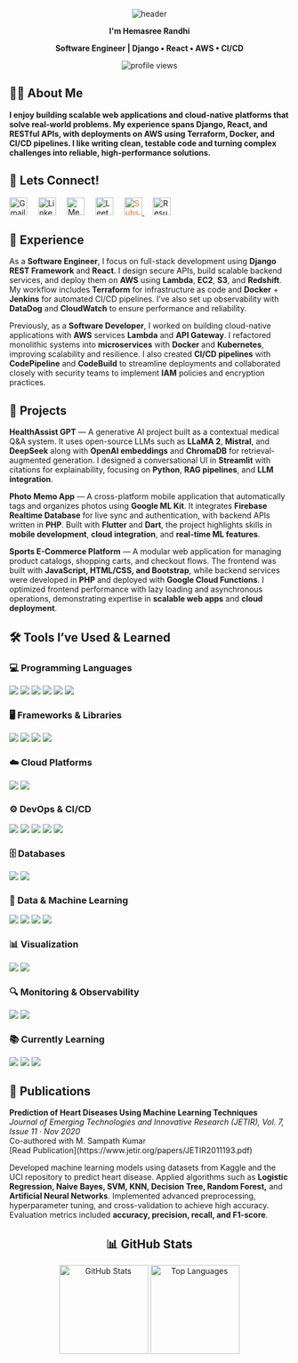 <p align="center">
  <img src="https://capsule-render.vercel.app/api?type=venom&height=150&text=Hi,%20there!&fontSize=40&color=0:8871e5,100:b678c4&stroke=b678c4" alt="header"/>
</p>

<p align="center">
  <b>I'm Hemasree Randhi</b>
</p>

<p align="center">
  <b> Software Engineer | Django • React • AWS • CI/CD</b>
</p>

<p align="center">
  <img src="https://komarev.com/ghpvc/?username=hrandhi-5303&label=Profile%20Visits&color=blue&style=flat" alt="profile views" />
</p>

<h2 align="left">👩‍💻 About Me</h2>
<p align="left">
  <b> I enjoy building scalable web applications and cloud-native platforms that solve real-world problems. My experience spans Django, React, and RESTful APIs, with deployments on AWS using Terraform, Docker, and CI/CD pipelines. I like writing clean, testable code and turning complex challenges into reliable, high-performance solutions.</b>
</p>

<h2 align="left">🤝 Lets Connect!</h2>
<p align="left">
  <!-- Gmail -->
  <a href="mailto:hemasree9767@gmail.com" style="text-decoration:none;border:0;">
    <img src="https://cdn-icons-png.flaticon.com/512/281/281769.png" alt="Gmail" width="32" height="32"/>
  </a>&nbsp;&nbsp;&nbsp;

  <!-- LinkedIn -->
  <a href="https://www.linkedin.com/in/hemasree-randhi-6a4b6a7b" style="text-decoration:none;border:0;">
    <img src="https://cdn-icons-png.flaticon.com/512/174/174857.png" alt="LinkedIn" width="32" height="32"/>
  </a>&nbsp;&nbsp;&nbsp;

  <!-- Medium -->
  <a href="https://medium.com/@randhihemasree" style="text-decoration:none;border:0;">
    <img src="https://cdn-icons-png.flaticon.com/512/5968/5968906.png" alt="Medium" width="32" height="32"/>
  </a>&nbsp;&nbsp;&nbsp;

  <!-- LeetCode -->
  <a href="https://leetcode.com/hemasree_randhi" style="text-decoration:none;border:0;">
    <img src="https://img.icons8.com/external-tal-revivo-color-tal-revivo/96/external-level-up-your-coding-skills-and-quickly-land-a-job-logo-color-tal-revivo.png" alt="LeetCode" width="32" height="32"/>
  </a>&nbsp;&nbsp;&nbsp;

  <!-- Substack -->
  <a href="https://substack.com/@randhihemasree">
    <img src="https://cdn.jsdelivr.net/gh/simple-icons/simple-icons/icons/substack.svg" alt="Substack" width="32" style="color:#FF6719;" />
  </a>&nbsp;&nbsp;&nbsp;

  <!-- Resume -->
  <a href="https://drive.google.com/file/d/1ZAZR-hZWvAUwPYiTE3iVSL7U57kjfOH-/view?usp=sharing" style="text-decoration:none;border:0;">
    <img src="https://cdn-icons-png.flaticon.com/512/3135/3135755.png" alt="Resume" width="32" height="32"/>
  </a>
</p>

<h2 align="left">💼 Experience</h2>

<p align="left">
As a <b>Software Engineer</b>, I focus on full-stack development using <b>Django REST Framework</b> and <b>React</b>. I design secure APIs, build scalable backend services, and deploy them on <b>AWS</b> using <b>Lambda</b>, <b>EC2</b>, <b>S3</b>, and <b>Redshift</b>. My workflow includes <b>Terraform</b> for infrastructure as code and <b>Docker</b> + <b>Jenkins</b> for automated CI/CD pipelines. I’ve also set up observability with <b>DataDog</b> and <b>CloudWatch</b> to ensure performance and reliability.
</p>

<p align="left">
Previously, as a <b>Software Developer</b>, I worked on building cloud-native applications with <b>AWS</b> services <b>Lambda</b> and <b>API Gateway</b>. I refactored monolithic systems into <b>microservices</b> with <b>Docker</b> and <b>Kubernetes</b>, improving scalability and resilience. I also created <b>CI/CD pipelines</b> with <b>CodePipeline</b> and <b>CodeBuild</b> to streamline deployments and collaborated closely with security teams to implement <b>IAM</b> policies and encryption practices.
</p>

<h2 align="left">🚀 Projects</h2>

<p align="left">
<b>HealthAssist GPT</b> — A generative AI project built as a contextual medical Q&A system. It uses open-source LLMs such as <b>LLaMA 2</b>, <b>Mistral</b>, and <b>DeepSeek</b> along with <b>OpenAI embeddings</b> and <b>ChromaDB</b> for retrieval-augmented generation. I designed a conversational UI in <b>Streamlit</b> with citations for explainability, focusing on <b>Python</b>, <b>RAG pipelines</b>, and <b>LLM integration</b>.
</p>

<p align="left">
<b>Photo Memo App</b> — A cross-platform mobile application that automatically tags and organizes photos using <b>Google ML Kit</b>. It integrates <b>Firebase Realtime Database</b> for live sync and authentication, with backend APIs written in <b>PHP</b>. Built with <b>Flutter</b> and <b>Dart</b>, the project highlights skills in <b>mobile development</b>, <b>cloud integration</b>, and <b>real-time ML features</b>.
</p>

<p align="left">
<b>Sports E-Commerce Platform</b> — A modular web application for managing product catalogs, shopping carts, and checkout flows. The frontend was built with <b>JavaScript, HTML/CSS, and Bootstrap</b>, while backend services were developed in <b>PHP</b> and deployed with <b>Google Cloud Functions</b>. I optimized frontend performance with lazy loading and asynchronous operations, demonstrating expertise in <b>scalable web apps</b> and <b>cloud deployment</b>.
</p>

<h2 align="left">🛠 Tools I’ve Used & Learned</h2>

### 💻 Programming Languages
<p align="left">
  <img src="https://img.shields.io/badge/Python-3776AB?style=for-the-badge&logo=python&logoColor=white"/>
  <img src="https://img.shields.io/badge/JavaScript-F7DF1E?style=for-the-badge&logo=javascript&logoColor=black"/>
  <img src="https://img.shields.io/badge/Java-007396?style=for-the-badge&logo=java&logoColor=white"/>
  <img src="https://img.shields.io/badge/PHP-777BB4?style=for-the-badge&logo=php&logoColor=white"/>
  <img src="https://img.shields.io/badge/Dart-0175C2?style=for-the-badge&logo=dart&logoColor=white"/>
  <img src="https://img.shields.io/badge/SQL-336791?style=for-the-badge&logo=postgresql&logoColor=white"/>
</p>

### 🖥️ Frameworks & Libraries
<p align="left">
  <img src="https://img.shields.io/badge/Django-092E20?style=for-the-badge&logo=django&logoColor=white"/>
  <img src="https://img.shields.io/badge/React-20232A?style=for-the-badge&logo=react&logoColor=61DAFB"/>
  <img src="https://img.shields.io/badge/Bootstrap-7952B3?style=for-the-badge&logo=bootstrap&logoColor=white"/>
  <img src="https://img.shields.io/badge/Flutter-02569B?style=for-the-badge&logo=flutter&logoColor=white"/>
</p>

### ☁️ Cloud Platforms
<p align="left">
  <img src="https://img.shields.io/badge/AWS-232F3E?style=for-the-badge&logo=amazon-aws&logoColor=white"/>
  <img src="https://img.shields.io/badge/GCP-4285F4?style=for-the-badge&logo=google-cloud&logoColor=white"/>
</p>

### ⚙️ DevOps & CI/CD
<p align="left">
  <img src="https://img.shields.io/badge/Docker-2496ED?style=for-the-badge&logo=docker&logoColor=white"/>
  <img src="https://img.shields.io/badge/Kubernetes-326CE5?style=for-the-badge&logo=kubernetes&logoColor=white"/>
  <img src="https://img.shields.io/badge/Terraform-7B42BC?style=for-the-badge&logo=terraform&logoColor=white"/>
  <img src="https://img.shields.io/badge/Jenkins-D24939?style=for-the-badge&logo=jenkins&logoColor=white"/>
  <img src="https://img.shields.io/badge/Git-F05032?style=for-the-badge&logo=git&logoColor=white"/>
</p>

### 🗄️ Databases
<p align="left">
  <img src="https://img.shields.io/badge/PostgreSQL-316192?style=for-the-badge&logo=postgresql&logoColor=white"/>
  <img src="https://img.shields.io/badge/MySQL-005C84?style=for-the-badge&logo=mysql&logoColor=white"/>
</p>

### 🤖 Data & Machine Learning
<p align="left">
  <img src="https://img.shields.io/badge/PyTorch-EE4C2C?style=for-the-badge&logo=pytorch&logoColor=white"/>
  <img src="https://img.shields.io/badge/TensorFlow-FF6F00?style=for-the-badge&logo=tensorflow&logoColor=white"/>
  <img src="https://img.shields.io/badge/Pandas-150458?style=for-the-badge&logo=pandas&logoColor=white"/>
  <img src="https://img.shields.io/badge/NumPy-013243?style=for-the-badge&logo=numpy&logoColor=white"/>
</p>

### 📊 Visualization
<p align="left">
  <img src="https://img.shields.io/badge/Power_BI-F2C811?style=for-the-badge&logo=powerbi&logoColor=black"/>
  <img src="https://img.shields.io/badge/Tableau-E97627?style=for-the-badge&logo=tableau&logoColor=white"/>
</p>

### 🔍 Monitoring & Observability
<p align="left">
  <img src="https://img.shields.io/badge/Datadog-632CA6?style=for-the-badge&logo=datadog&logoColor=white"/>
  <img src="https://img.shields.io/badge/Amazon_CloudWatch-FF4F8B?style=for-the-badge&logo=amazoncloudwatch&logoColor=white"/>
</p>

### 📚 Currently Learning
<p align="left">
  <img src="https://img.shields.io/badge/Spring_Boot-6DB33F?style=for-the-badge&logo=springboot&logoColor=white"/>
  <img src="https://img.shields.io/badge/PySpark-E25A1C?style=for-the-badge&logo=apachespark&logoColor=white"/>
  <img src="https://img.shields.io/badge/Generative_AI-4285F4?style=for-the-badge&logo=google&logoColor=white"/>
</p>

<h2 align="left">📑 Publications</h2>

<p align="left">
<b>Prediction of Heart Diseases Using Machine Learning Techniques</b><br/>
<i>Journal of Emerging Technologies and Innovative Research (JETIR), Vol. 7, Issue 11 · Nov 2020</i><br/>
Co-authored with M. Sampath Kumar<br/>
[Read Publication](https://www.jetir.org/papers/JETIR2011193.pdf)
</p>

<p align="left">
Developed machine learning models using datasets from Kaggle and the UCI repository to predict heart disease.  
Applied algorithms such as <b>Logistic Regression, Naive Bayes, SVM, KNN, Decision Tree, Random Forest,</b> and <b>Artificial Neural Networks</b>.  
Implemented advanced preprocessing, hyperparameter tuning, and cross-validation to achieve high accuracy.  
Evaluation metrics included <b>accuracy, precision, recall, and F1-score</b>.  

</p>

<h2 align="center">📊 GitHub Stats</h2>

<p align="center">
  <img src="https://github-readme-stats.vercel.app/api?username=hrandhi-5303&show_icons=true&theme=radical" alt="GitHub Stats" height="160"/>
  <img src="https://github-readme-stats.vercel.app/api/top-langs/?username=hrandhi-5303&layout=compact&theme=radical" alt="Top Languages" height="160"/>
</p>





















